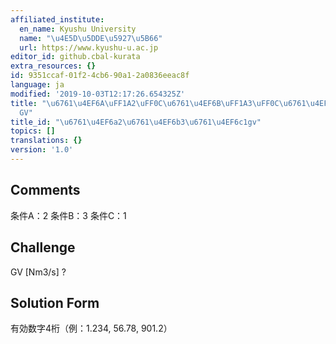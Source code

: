 ```yaml
---
affiliated_institute:
  en_name: Kyushu University
  name: "\u4E5D\u5DDE\u5927\u5B66"
  url: https://www.kyushu-u.ac.jp
editor_id: github.cbal-kurata
extra_resources: {}
id: 9351ccaf-01f2-4cb6-90a1-2a0836eeac8f
language: ja
modified: '2019-10-03T12:17:26.654325Z'
title: "\u6761\u4EF6A\uFF1A2\uFF0C\u6761\u4EF6B\uFF1A3\uFF0C\u6761\u4EF6C\uFF1A1\uFF0C\
  GV"
title_id: "\u6761\u4EF6a2\u6761\u4EF6b3\u6761\u4EF6c1gv"
topics: []
translations: {}
version: '1.0'
---
```


## Comments
条件A：2
条件B：3
条件C：1

## Challenge
GV [Nm3/s] ?

## Solution Form
有効数字4桁（例：1.234,  56.78,  901.2）




